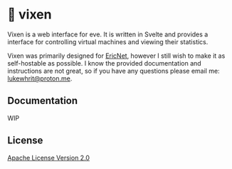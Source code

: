 # 🦊 vixen

Vixen is a web interface for eve. It is written in Svelte and provides a interface for controlling virtual machines and viewing their statistics.

Vixen was primarily designed for [EricNet](https://as206628.net), however I still wish to make it as self-hostable as possible. I know the provided documentation and instructions are not great, so if you have any questions please email me: <lukewhrit@proton.me>.

## Documentation

WIP

## License

[Apache License Version 2.0](LICENSE)
